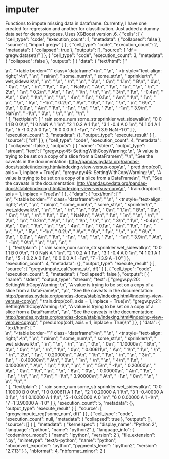 # imputer
Functions to impute missing data in dataframe. Currently, I have one created for regression and another for classification. Just added a dummy data set for demo purposes.  Uses XGBoost version  .6.
{
 "cells": [
  {
   "cell_type": "code",
   "execution_count": 1,
   "metadata": {
    "collapsed": false
   },
   "source": [
    "import gregw"
   ]
  },
  {
   "cell_type": "code",
   "execution_count": 2,
   "metadata": {
    "collapsed": true
   },
   "outputs": [],
   "source": [
    "df = gregw.dataset()"
   ]
  },
  {
   "cell_type": "code",
   "execution_count": 3,
   "metadata": {
    "collapsed": false
   },
   "outputs": [
    {
     "data": {
      "text/html": [
       "<div>\n",
       "<table border=\"1\" class=\"dataframe\">\n",
       "  <thead>\n",
       "    <tr style=\"text-align: right;\">\n",
       "      <th></th>\n",
       "      <th>rain</th>\n",
       "      <th>some_num</th>\n",
       "      <th>some_str</th>\n",
       "      <th>sprinkler</th>\n",
       "      <th>wet_sidewalk</th>\n",
       "    </tr>\n",
       "  </thead>\n",
       "  <tbody>\n",
       "    <tr>\n",
       "      <th>0</th>\n",
       "      <td>0</td>\n",
       "      <td>1.1</td>\n",
       "      <td>B</td>\n",
       "      <td>0</td>\n",
       "      <td>0</td>\n",
       "    </tr>\n",
       "    <tr>\n",
       "      <th>1</th>\n",
       "      <td>0</td>\n",
       "      <td>NaN</td>\n",
       "      <td>A</td>\n",
       "      <td>1</td>\n",
       "      <td>1</td>\n",
       "    </tr>\n",
       "    <tr>\n",
       "      <th>2</th>\n",
       "      <td>1</td>\n",
       "      <td>0.2</td>\n",
       "      <td>A</td>\n",
       "      <td>1</td>\n",
       "      <td>1</td>\n",
       "    </tr>\n",
       "    <tr>\n",
       "      <th>3</th>\n",
       "      <td>1</td>\n",
       "      <td>-0.4</td>\n",
       "      <td>A</td>\n",
       "      <td>0</td>\n",
       "      <td>1</td>\n",
       "    </tr>\n",
       "    <tr>\n",
       "      <th>4</th>\n",
       "      <td>1</td>\n",
       "      <td>0.1</td>\n",
       "      <td>A</td>\n",
       "      <td>1</td>\n",
       "      <td>1</td>\n",
       "    </tr>\n",
       "    <tr>\n",
       "      <th>5</th>\n",
       "      <td>-1</td>\n",
       "      <td>0.2</td>\n",
       "      <td>A</td>\n",
       "      <td>0</td>\n",
       "      <td>1</td>\n",
       "    </tr>\n",
       "    <tr>\n",
       "      <th>6</th>\n",
       "      <td>0</td>\n",
       "      <td>0.0</td>\n",
       "      <td>A</td>\n",
       "      <td>1</td>\n",
       "      <td>-1</td>\n",
       "    </tr>\n",
       "    <tr>\n",
       "      <th>7</th>\n",
       "      <td>-1</td>\n",
       "      <td>3.9</td>\n",
       "      <td>NaN</td>\n",
       "      <td>-1</td>\n",
       "      <td>0</td>\n",
       "    </tr>\n",
       "  </tbody>\n",
       "</table>\n",
       "</div>"
      ],
      "text/plain": [
       "   rain  some_num some_str  sprinkler  wet_sidewalk\n",
       "0     0       1.1        B          0             0\n",
       "1     0       NaN        A          1             1\n",
       "2     1       0.2        A          1             1\n",
       "3     1      -0.4        A          0             1\n",
       "4     1       0.1        A          1             1\n",
       "5    -1       0.2        A          0             1\n",
       "6     0       0.0        A          1            -1\n",
       "7    -1       3.9      NaN         -1             0"
      ]
     },
     "execution_count": 3,
     "metadata": {},
     "output_type": "execute_result"
    }
   ],
   "source": [
    "df"
   ]
  },
  {
   "cell_type": "code",
   "execution_count": 4,
   "metadata": {
    "collapsed": false
   },
   "outputs": [
    {
     "name": "stderr",
     "output_type": "stream",
     "text": [
      "gregw.py:45: SettingWithCopyWarning: \n",
      "A value is trying to be set on a copy of a slice from a DataFrame\n",
      "\n",
      "See the caveats in the documentation: http://pandas.pydata.org/pandas-docs/stable/indexing.html#indexing-view-versus-copy\n",
      "  pred.drop(col1, axis = 1, inplace = True)\n",
      "gregw.py:46: SettingWithCopyWarning: \n",
      "A value is trying to be set on a copy of a slice from a DataFrame\n",
      "\n",
      "See the caveats in the documentation: http://pandas.pydata.org/pandas-docs/stable/indexing.html#indexing-view-versus-copy\n",
      "  train.drop(col1, axis = 1, inplace = True)\n"
     ]
    },
    {
     "data": {
      "text/html": [
       "<div>\n",
       "<table border=\"1\" class=\"dataframe\">\n",
       "  <thead>\n",
       "    <tr style=\"text-align: right;\">\n",
       "      <th></th>\n",
       "      <th>rain</th>\n",
       "      <th>some_num</th>\n",
       "      <th>some_str</th>\n",
       "      <th>sprinkler</th>\n",
       "      <th>wet_sidewalk</th>\n",
       "    </tr>\n",
       "  </thead>\n",
       "  <tbody>\n",
       "    <tr>\n",
       "      <th>0</th>\n",
       "      <td>0</td>\n",
       "      <td>1.1</td>\n",
       "      <td>B</td>\n",
       "      <td>0</td>\n",
       "      <td>0</td>\n",
       "    </tr>\n",
       "    <tr>\n",
       "      <th>1</th>\n",
       "      <td>0</td>\n",
       "      <td>NaN</td>\n",
       "      <td>A</td>\n",
       "      <td>1</td>\n",
       "      <td>1</td>\n",
       "    </tr>\n",
       "    <tr>\n",
       "      <th>2</th>\n",
       "      <td>1</td>\n",
       "      <td>0.2</td>\n",
       "      <td>A</td>\n",
       "      <td>1</td>\n",
       "      <td>1</td>\n",
       "    </tr>\n",
       "    <tr>\n",
       "      <th>3</th>\n",
       "      <td>1</td>\n",
       "      <td>-0.4</td>\n",
       "      <td>A</td>\n",
       "      <td>0</td>\n",
       "      <td>1</td>\n",
       "    </tr>\n",
       "    <tr>\n",
       "      <th>4</th>\n",
       "      <td>1</td>\n",
       "      <td>0.1</td>\n",
       "      <td>A</td>\n",
       "      <td>1</td>\n",
       "      <td>1</td>\n",
       "    </tr>\n",
       "    <tr>\n",
       "      <th>5</th>\n",
       "      <td>-1</td>\n",
       "      <td>0.2</td>\n",
       "      <td>A</td>\n",
       "      <td>0</td>\n",
       "      <td>1</td>\n",
       "    </tr>\n",
       "    <tr>\n",
       "      <th>6</th>\n",
       "      <td>0</td>\n",
       "      <td>0.0</td>\n",
       "      <td>A</td>\n",
       "      <td>1</td>\n",
       "      <td>-1</td>\n",
       "    </tr>\n",
       "    <tr>\n",
       "      <th>7</th>\n",
       "      <td>-1</td>\n",
       "      <td>3.9</td>\n",
       "      <td>A</td>\n",
       "      <td>-1</td>\n",
       "      <td>0</td>\n",
       "    </tr>\n",
       "  </tbody>\n",
       "</table>\n",
       "</div>"
      ],
      "text/plain": [
       "   rain  some_num some_str  sprinkler  wet_sidewalk\n",
       "0     0       1.1        B          0             0\n",
       "1     0       NaN        A          1             1\n",
       "2     1       0.2        A          1             1\n",
       "3     1      -0.4        A          0             1\n",
       "4     1       0.1        A          1             1\n",
       "5    -1       0.2        A          0             1\n",
       "6     0       0.0        A          1            -1\n",
       "7    -1       3.9        A         -1             0"
      ]
     },
     "execution_count": 4,
     "metadata": {},
     "output_type": "execute_result"
    }
   ],
   "source": [
    "gregw.impute_cal('some_str', df)"
   ]
  },
  {
   "cell_type": "code",
   "execution_count": 5,
   "metadata": {
    "collapsed": false
   },
   "outputs": [
    {
     "name": "stderr",
     "output_type": "stream",
     "text": [
      "gregw.py:20: SettingWithCopyWarning: \n",
      "A value is trying to be set on a copy of a slice from a DataFrame\n",
      "\n",
      "See the caveats in the documentation: http://pandas.pydata.org/pandas-docs/stable/indexing.html#indexing-view-versus-copy\n",
      "  train.drop(col1, axis = 1, inplace = True)\n",
      "gregw.py:21: SettingWithCopyWarning: \n",
      "A value is trying to be set on a copy of a slice from a DataFrame\n",
      "\n",
      "See the caveats in the documentation: http://pandas.pydata.org/pandas-docs/stable/indexing.html#indexing-view-versus-copy\n",
      "  pred.drop(col1, axis = 1, inplace = True)\n"
     ]
    },
    {
     "data": {
      "text/html": [
       "<div>\n",
       "<table border=\"1\" class=\"dataframe\">\n",
       "  <thead>\n",
       "    <tr style=\"text-align: right;\">\n",
       "      <th></th>\n",
       "      <th>rain</th>\n",
       "      <th>some_num</th>\n",
       "      <th>some_str</th>\n",
       "      <th>sprinkler</th>\n",
       "      <th>wet_sidewalk</th>\n",
       "    </tr>\n",
       "  </thead>\n",
       "  <tbody>\n",
       "    <tr>\n",
       "      <th>0</th>\n",
       "      <td>0</td>\n",
       "      <td>1.10000</td>\n",
       "      <td>B</td>\n",
       "      <td>0</td>\n",
       "      <td>0</td>\n",
       "    </tr>\n",
       "    <tr>\n",
       "      <th>1</th>\n",
       "      <td>0</td>\n",
       "      <td>0.00611</td>\n",
       "      <td>A</td>\n",
       "      <td>1</td>\n",
       "      <td>1</td>\n",
       "    </tr>\n",
       "    <tr>\n",
       "      <th>2</th>\n",
       "      <td>1</td>\n",
       "      <td>0.20000</td>\n",
       "      <td>A</td>\n",
       "      <td>1</td>\n",
       "      <td>1</td>\n",
       "    </tr>\n",
       "    <tr>\n",
       "      <th>3</th>\n",
       "      <td>1</td>\n",
       "      <td>-0.40000</td>\n",
       "      <td>A</td>\n",
       "      <td>0</td>\n",
       "      <td>1</td>\n",
       "    </tr>\n",
       "    <tr>\n",
       "      <th>4</th>\n",
       "      <td>1</td>\n",
       "      <td>0.10000</td>\n",
       "      <td>A</td>\n",
       "      <td>1</td>\n",
       "      <td>1</td>\n",
       "    </tr>\n",
       "    <tr>\n",
       "      <th>5</th>\n",
       "      <td>-1</td>\n",
       "      <td>0.20000</td>\n",
       "      <td>A</td>\n",
       "      <td>0</td>\n",
       "      <td>1</td>\n",
       "    </tr>\n",
       "    <tr>\n",
       "      <th>6</th>\n",
       "      <td>0</td>\n",
       "      <td>0.00000</td>\n",
       "      <td>A</td>\n",
       "      <td>1</td>\n",
       "      <td>-1</td>\n",
       "    </tr>\n",
       "    <tr>\n",
       "      <th>7</th>\n",
       "      <td>-1</td>\n",
       "      <td>3.90000</td>\n",
       "      <td>A</td>\n",
       "      <td>-1</td>\n",
       "      <td>0</td>\n",
       "    </tr>\n",
       "  </tbody>\n",
       "</table>\n",
       "</div>"
      ],
      "text/plain": [
       "   rain  some_num some_str  sprinkler  wet_sidewalk\n",
       "0     0   1.10000        B          0             0\n",
       "1     0   0.00611        A          1             1\n",
       "2     1   0.20000        A          1             1\n",
       "3     1  -0.40000        A          0             1\n",
       "4     1   0.10000        A          1             1\n",
       "5    -1   0.20000        A          0             1\n",
       "6     0   0.00000        A          1            -1\n",
       "7    -1   3.90000        A         -1             0"
      ]
     },
     "execution_count": 5,
     "metadata": {},
     "output_type": "execute_result"
    }
   ],
   "source": [
    "gregw.impute_reg('some_num', df)"
   ]
  },
  {
   "cell_type": "code",
   "execution_count": null,
   "metadata": {
    "collapsed": true
   },
   "outputs": [],
   "source": []
  }
 ],
 "metadata": {
  "kernelspec": {
   "display_name": "Python 2",
   "language": "python",
   "name": "python2"
  },
  "language_info": {
   "codemirror_mode": {
    "name": "ipython",
    "version": 2
   },
   "file_extension": ".py",
   "mimetype": "text/x-python",
   "name": "python",
   "nbconvert_exporter": "python",
   "pygments_lexer": "ipython2",
   "version": "2.7.13"
  }
 },
 "nbformat": 4,
 "nbformat_minor": 2
}
